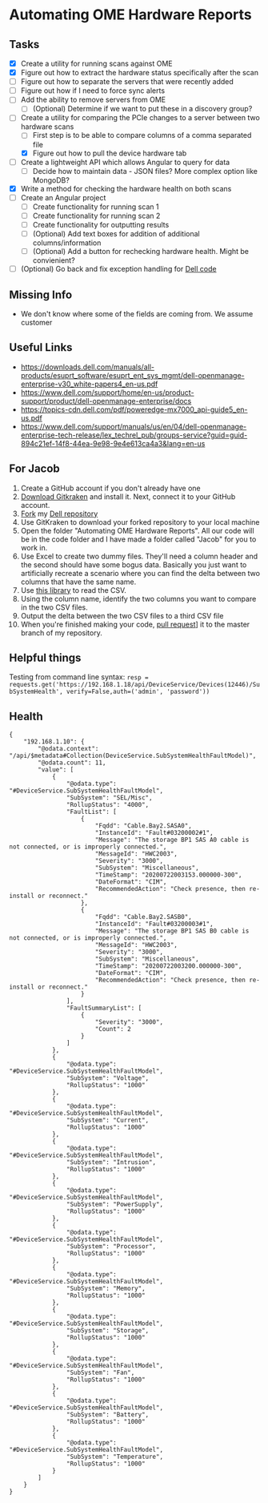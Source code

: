 # Automating OME Hardware Reports

## Tasks

- [x] Create a utility for running scans against OME
- [x] Figure out how to extract the hardware status specifically after the scan
- [ ] Figure out how to separate the servers that were recently added
- [ ] Figure out how if I need to force sync alerts
- [ ] Add the ability to remove servers from OME
  - [ ] (Optional) Determine if we want to put these in a discovery group?
- [ ] Create a utility for comparing the PCIe changes to a server between two hardware scans
  - [ ] First step is to be able to compare columns of a comma separated file
  - [x] Figure out how to pull the device hardware tab
- [ ] Create a lightweight API which allows Angular to query for data
  - [ ] Decide how to maintain data - JSON files? More complex option like MongoDB?
- [x] Write a method for checking the hardware health on both scans
- [ ] Create an Angular project
  - [ ] Create functionality for running scan 1
  - [ ] Create functionality for running scan 2
  - [ ] Create functionality for outputting results
  - [ ] (Optional) Add text boxes for addition of additional columns/information
  - [ ] (Optional) Add a button for rechecking hardware health. Might be convienient?
- [ ] (Optional) Go back and fix exception handling for [Dell code](https://github.com/dell/OpenManage-Enterprise/tree/master/Core/Python)

## Missing Info

- We don't know where some of the fields are coming from. We assume customer

## Useful Links

- https://downloads.dell.com/manuals/all-products/esuprt_software/esuprt_ent_sys_mgmt/dell-openmanage-enterprise-v30_white-papers4_en-us.pdf
- https://www.dell.com/support/home/en-us/product-support/product/dell-openmanage-enterprise/docs
- https://topics-cdn.dell.com/pdf/poweredge-mx7000_api-guide5_en-us.pdf
- https://www.dell.com/support/manuals/us/en/04/dell-openmanage-enterprise-tech-release/lex_techrel_pub/groups-service?guid=guid-894c21ef-14f8-44ea-9e98-9e4e613ca4a3&lang=en-us

## For Jacob

1. Create a GitHub account if you don't already have one
2. [Download Gitkraken](https://www.gitkraken.com/download) and install it. Next, connect it to your GitHub account.
3. [Fork](https://docs.github.com/en/github/getting-started-with-github/fork-a-repo) my [Dell repository](https://github.com/grantcurell/dell)
4. Use GitKraken to download your forked repository to your local machine
5. Open the folder "Automating OME Hardware Reports". All our code will be in the code folder and I have made a folder called "Jacob" for you to work in.
6. Use Excel to create two dummy files. They'll need a column header and the second should have some bogus data. Basically you just want to artificially recreate a scenario where you can find the delta between two columns that have the same name.
7. Use [this library](https://docs.python.org/3/library/csv.html) to read the CSV.
8. Using the column name, identify the two columns you want to compare in the two CSV files.
9. Output the delta between the two CSV files to a third CSV file
10. When you're finished making your code, [pull request](https://support.gitkraken.com/working-with-repositories/pull-requests/)] it to the master branch of my repository.

## Helpful things

Testing from command line syntax: `resp = requests.get('https://192.168.1.18/api/DeviceService/Devices(12446)/SubSystemHealth', verify=False,auth=('admin', 'password'))`

## Health

    {
        "192.168.1.10": {
            "@odata.context": "/api/$metadata#Collection(DeviceService.SubSystemHealthFaultModel)",
            "@odata.count": 11,
            "value": [
                {
                    "@odata.type": "#DeviceService.SubSystemHealthFaultModel",
                    "SubSystem": "SEL/Misc",
                    "RollupStatus": "4000",
                    "FaultList": [
                        {
                            "Fqdd": "Cable.Bay2.SASA0",
                            "InstanceId": "Fault#03200002#1",
                            "Message": "The storage BP1 SAS A0 cable is not connected, or is improperly connected.",
                            "MessageId": "HWC2003",
                            "Severity": "3000",
                            "SubSystem": "Miscellaneous",
                            "TimeStamp": "20200722003153.000000-300",
                            "DateFormat": "CIM",
                            "RecommendedAction": "Check presence, then re-install or reconnect."
                        },
                        {
                            "Fqdd": "Cable.Bay2.SASB0",
                            "InstanceId": "Fault#03200003#1",
                            "Message": "The storage BP1 SAS B0 cable is not connected, or is improperly connected.",
                            "MessageId": "HWC2003",
                            "Severity": "3000",
                            "SubSystem": "Miscellaneous",
                            "TimeStamp": "20200722003200.000000-300",
                            "DateFormat": "CIM",
                            "RecommendedAction": "Check presence, then re-install or reconnect."
                        }
                    ],
                    "FaultSummaryList": [
                        {
                            "Severity": "3000",
                            "Count": 2
                        }
                    ]
                },
                {
                    "@odata.type": "#DeviceService.SubSystemHealthFaultModel",
                    "SubSystem": "Voltage",
                    "RollupStatus": "1000"
                },
                {
                    "@odata.type": "#DeviceService.SubSystemHealthFaultModel",
                    "SubSystem": "Current",
                    "RollupStatus": "1000"
                },
                {
                    "@odata.type": "#DeviceService.SubSystemHealthFaultModel",
                    "SubSystem": "Intrusion",
                    "RollupStatus": "1000"
                },
                {
                    "@odata.type": "#DeviceService.SubSystemHealthFaultModel",
                    "SubSystem": "PowerSupply",
                    "RollupStatus": "1000"
                },
                {
                    "@odata.type": "#DeviceService.SubSystemHealthFaultModel",
                    "SubSystem": "Processor",
                    "RollupStatus": "1000"
                },
                {
                    "@odata.type": "#DeviceService.SubSystemHealthFaultModel",
                    "SubSystem": "Memory",
                    "RollupStatus": "1000"
                },
                {
                    "@odata.type": "#DeviceService.SubSystemHealthFaultModel",
                    "SubSystem": "Storage",
                    "RollupStatus": "1000"
                },
                {
                    "@odata.type": "#DeviceService.SubSystemHealthFaultModel",
                    "SubSystem": "Fan",
                    "RollupStatus": "1000"
                },
                {
                    "@odata.type": "#DeviceService.SubSystemHealthFaultModel",
                    "SubSystem": "Battery",
                    "RollupStatus": "1000"
                },
                {
                    "@odata.type": "#DeviceService.SubSystemHealthFaultModel",
                    "SubSystem": "Temperature",
                    "RollupStatus": "1000"
                }
            ]
        }
    }